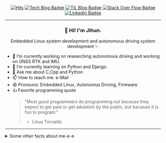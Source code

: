 <div align=center>
  
  [![Hits](https://hits.seeyoufarm.com/api/count/incr/badge.svg?url=https%3A%2F%2Fgithub.com%2FJihunDev)](https://hits.seeyoufarm.com)
  [![Tech Blog Badge](http://img.shields.io/badge/-Tech%20blog-black?style=flat-square&logo=github&link=https://jihundev.github.io/)](https://jihundev.github.io/)
  [![TIL Blog Badge](http://img.shields.io/badge/-TIL%20blog-00C7B7?style=flat-square&logo=netlify&logoColor=white&link=https://jihun2til.netlify.app/#/)](https://jihun2til.netlify.app/#/)
  [![Stack Over Flow Badge](http://img.shields.io/badge/-StackOverFlow-FE7A16?style=flat-square&logo=stackoverflow&logoColor=white&link=https://stackoverflow.com/users/5311181/jihun-kim?tab=profile)](https://stackoverflow.com/users/5311181/jihun-kim?tab=profile)
  [![Linkedin Badge](https://img.shields.io/badge/-LinkedIn-blue?style=flat-square&logo=Linkedin&logoColor=white&link=https://www.linkedin.com/in/jihun-kim/)](https://www.linkedin.com/in/jihun-kim/) 

</div>

---

<h3 align="center">👋 Hi! I'm Jihun.</h3>
<p align="center">Embedded Linux system development and autonomous driving system development ✨</p>

- 🔭 I’m currently working on researching autonomous driving and working on GNSS RTK and IMU.
- 🌱 I’m currently learning on Python and Django.
- 💬 Ask me about C,Cpp and Python
- 📫 How to reach me: e-Mail
- 😄 Pronouns: Embedded Linux, Autonomus Driving, Firmware
- 👍 Favorite programming quote
  > "Most good programmers do programming not because they expect to get paid or get adulation by the public, but because it is fun to program."
  > - Linus Torvalds

---

<details>
  <summary>Some other facts about me-e-e</summary>
  <br>
  
  <div align=center>

  ![github stats](https://github-readme-stats.vercel.app/api?username=JihunDev&show_icons=true)  
  ![Top Langs](https://github-readme-stats.vercel.app/api/top-langs/?username=JihunDev)

  </div>
  
---

<h3>My skills include</h3>
  
  - Language
    <!--
    <img src="https://simpleicons.org/icons/c.svg" width="30">
    <img src="https://simpleicons.org/icons/cplusplus.svg" width="30">
    <img src="https://simpleicons.org/icons/java.svg" width="30">
    <img src="https://simpleicons.org/icons/python.svg" width="30">
    <img src="https://simpleicons.org/icons/node-dot-js.svg" width="30">
    <img src="https://simpleicons.org/icons/javascript.svg" width="30">
    <img src="https://simpleicons.org/icons/html5.svg" width="30">
    <img src="https://simpleicons.org/icons/css3.svg" width="30">
    -->
    <img src="https://raw.githubusercontent.com/devicons/devicon/master/icons/c/c-original.svg" alt="c" width="40" height="40" />
    <img src="https://raw.githubusercontent.com/devicons/devicon/master/icons/cplusplus/cplusplus-original.svg" alt="cplusplus" width="40" height="40" />
    <img src="https://raw.githubusercontent.com/devicons/devicon/master/icons/java/java-original.svg" alt="java" width="40" height="40" />
    <img src="https://raw.githubusercontent.com/devicons/devicon/master/icons/python/python-original.svg" alt="python" width="40" height="40" />
    <img src="https://raw.githubusercontent.com/devicons/devicon/master/icons/nodejs/nodejs-original.svg" alt="nodejs" width="40" height="40" />
    <img src="https://raw.githubusercontent.com/devicons/devicon/master/icons/javascript/javascript-original.svg" alt="javascript" width="40" height="40" />
    <img src="https://raw.githubusercontent.com/devicons/devicon/master/icons/html5/html5-original.svg" alt="html5" width="40" height="40" />
    <img src="https://raw.githubusercontent.com/devicons/devicon/master/icons/css3/css3-original.svg" alt="css3" width="40" height="40" />
    
  - Framework
    <!--
    <img src="https://simpleicons.org/icons/django.svg" width="30">
    <img src="https://simpleicons.org/icons/tailwindcss.svg" width="30">
    <img src="https://simpleicons.org/icons/jekyll.svg" width="30">
    <img src="https://simpleicons.org/icons/electron.svg" width="30">
    -->
    <img src="https://raw.githubusercontent.com/devicons/devicon/master/icons/django/django-original.svg" alt="django" width="40" height="40" />
    <img src="https://raw.githubusercontent.com/devicons/devicon/master/icons/electron/electron-original.svg" alt="electron" width="40" height="40" />

    
  - Databases
    <!--
    <img src="https://simpleicons.org/icons/mysql.svg" width="30">
    <img src="https://simpleicons.org/icons/mariadb.svg" width="30">
    -->
    <img src="https://raw.githubusercontent.com/devicons/devicon/master/icons/mysql/mysql-original.svg" alt="mysql" width="40" height="40" />

  - Cloud Servers
    <!--
    <img src="https://simpleicons.org/icons/amazonaws.svg" width="30">
    <img src="https://simpleicons.org/icons/netlify.svg" width="30">
    -->
    <img src="https://raw.githubusercontent.com/devicons/devicon/master/icons/amazonwebservices/amazonwebservices-original.svg" alt="amazonwebservices" width="40" height="40" />
    
  - OS
    <!--
    <img src="https://simpleicons.org/icons/apple.svg" width="30">
    <img src="https://simpleicons.org/icons/ubuntu.svg" width="30">
    --> 
    <img src="https://raw.githubusercontent.com/devicons/devicon/master/icons/apple/apple-original.svg" alt="apple" width="40" height="40" />
    <img src="https://raw.githubusercontent.com/devicons/devicon/master/icons/linux/linux-original.svg" alt="linux" width="40" height="40" />
    <img src="https://raw.githubusercontent.com/devicons/devicon/master/icons/ubuntu/ubuntu-plain.svg" alt="ubuntu" width="40" height="40" />
    
  - IDE
    <!--
    <img src="https://simpleicons.org/icons/vim.svg" width="30">
    <img src="https://simpleicons.org/icons/visualstudiocode.svg" width="30">
    <img src="https://simpleicons.org/icons/octave.svg" width="30">
    -->
    <img src="https://raw.githubusercontent.com/devicons/devicon/master/icons/vim/vim-original.svg" alt="vim" width="40" height="40" />

  - Tools
    <!--
    <img src="https://simpleicons.org/icons/git.svg" width="30">
    <img src="https://simpleicons.org/icons/githubactions.svg" width="30">
    <img src="https://simpleicons.org/icons/cmake.svg" width="30">
    <img src="https://simpleicons.org/icons/docker.svg" width="30">
    <img src="https://simpleicons.org/icons/postman.svg" width="30">
    -->
    <img src="https://raw.githubusercontent.com/devicons/devicon/master/icons/git/git-original.svg" alt="git" width="40" height="40" />
    <img src="https://raw.githubusercontent.com/devicons/devicon/master/icons/sourcetree/sourcetree-original.svg" alt="sourcetree" width="40" height="40" />
    <img src="https://raw.githubusercontent.com/devicons/devicon/master/icons/docker/docker-original.svg" alt="docker" width="40" height="40" />
    
  - Collaboration tools
    <!--
    <img src="https://simpleicons.org/icons/slack.svg" width="30">
    <img src="https://simpleicons.org/icons/jira.svg" width="30">
    <img src="https://simpleicons.org/icons/confluence.svg" width="30">
    <img src="https://simpleicons.org/icons/github.svg" width="30">
    <img src="https://simpleicons.org/icons/figma.svg" width="30">
    <img src="https://simpleicons.org/icons/googledrive.svg" width="30">
    <img src="https://simpleicons.org/icons/googlecalendar.svg" width="30">
    -->
    <img src="https://raw.githubusercontent.com/devicons/devicon/master/icons/confluence/confluence-original.svg" alt="confluence" width="40" height="40" />
    <img src="https://raw.githubusercontent.com/devicons/devicon/master/icons/slack/slack-original.svg" alt="slack" width="40" height="40" />
    <img src="https://raw.githubusercontent.com/devicons/devicon/master/icons/github/github-original.svg" alt="github" width="40" height="40" />

</details>
